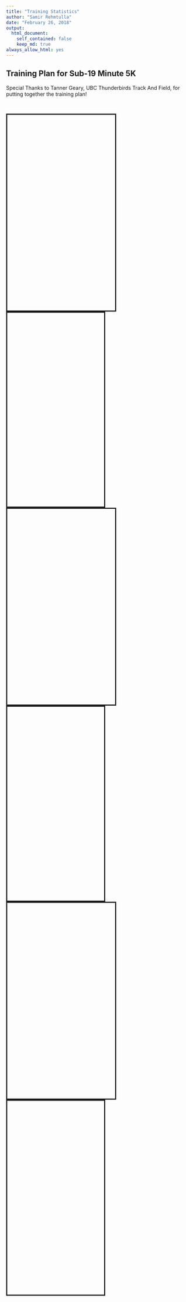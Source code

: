 ```yaml
---
title: "Training Statistics"
author: "Samir Rehmtulla"
date: "February 26, 2018"
output: 
  html_document:
    self_contained: false
    keep_md: true
always_allow_html: yes
---
```




<style type="text/css">
.main-container {
  max-width: 1800px;
  margin-left: auto;
  margin-right: auto;
}
</style>

## Training Plan for Sub-19 Minute 5K

Special Thanks to Tanner Geary, UBC Thunderbirds Track And Field, for putting together the training plan!  

&nbsp;


<!--html_preserve--><div style="display: flex; flex-wrap: wrap">
<div style="width: 53%; padding: 1em; border: solid;">
<div id="336c4ad6ec7" style="width:615px;height:505px;" class="plotly html-widget"></div>
<script type="application/json" data-for="336c4ad6ec7">{"x":{"visdat":{"336c4df476aa":["function () ","plotlyVisDat"]},"cur_data":"336c4df476aa","attrs":{"336c4df476aa":{"hoverinfo":"all","alpha":1,"sizes":[10,100],"type":"bar"},"336c4df476aa.1":{"hoverinfo":"all","alpha":1,"sizes":[10,100],"type":"bar","x":["2018-02-26","2018-02-27","2018-02-28","2018-03-01","2018-03-02","2018-03-03","2018-03-04"],"y":[0,0,0,0,0,0,0],"showlegend":false},"336c4df476aa.2":{"hoverinfo":"all","alpha":1,"sizes":[10,100],"type":"bar","x":["2018-02-27","2018-02-28","2018-03-01"],"y":[2.0827,2.0039,2],"text":["<b>3:59/km<\/b>","<b>4:07/km<\/b>","<b>5:00/km<\/b>"],"textposition":"auto","marker":{"line":{"color":"rgb(8,48,107)","width":2},"color":"rgba(160,70, 255,0.6)"},"name":"Run to or from work"},"336c4df476aa.3":{"hoverinfo":"all","alpha":1,"sizes":[10,100],"type":"bar","x":["2018-02-28","2018-03-03"],"y":[1.0358,1.5346],"text":["<b>5:04/km<\/b>","<b>5:09/km<\/b>"],"textposition":"auto","marker":{"color":"rgba(100,255,100,0.6)","line":{"color":"rgb(8,48,107)","width":2}},"name":"Warm-up Run"},"336c4df476aa.4":{"hoverinfo":"all","alpha":1,"sizes":[10,100],"type":"bar","x":["2018-02-26","2018-02-27","2018-03-01"],"y":[4.94,5.7375,5.4947],"text":["<b>4:31/km<\/b>","<b>3:57/km<\/b>","<b>4:16/km<\/b>"],"textposition":"auto","marker":{"color":"rgba(255, 100, 100, 0.6)","line":{"color":"rgb(8,48,107)","width":2}},"name":"Steady-State Run"},"336c4df476aa.5":{"hoverinfo":"all","alpha":1,"sizes":[10,100],"type":"bar","x":"2018-02-28","y":4.9925,"text":"<b>4:57/km<\/b>","textposition":"auto","marker":{"color":"rgba(255, 255, 100, 0.6)","line":{"color":"rgb(8,48,107)","width":2}},"name":"Recovery Run"},"336c4df476aa.6":{"hoverinfo":"all","alpha":1,"sizes":[10,100],"type":"bar","x":["2018-03-03","2018-03-03"],"y":[1.4,1.4],"text":["<b>3:37/km<\/b>","<b>3:42/km<\/b>"],"textposition":"auto","marker":{"color":"rgba(255, 100, 255, 0.6)","line":{"color":"rgb(8,48,107)","width":2}},"name":"Track Intervals"},"336c4df476aa.7":{"hoverinfo":"all","alpha":1,"sizes":[10,100],"type":"bar","x":["2018-03-04","2018-03-04"],"y":[2.0725,6.128],"text":["<b>5:24/km<\/b>","<b>4:18/km<\/b>"],"textposition":"auto","marker":{"color":"rgba(50, 150, 255, 0.6)","line":{"color":"rgb(8,48,107)","width":2}},"name":"Long Run"},"336c4df476aa.8":{"hoverinfo":"all","alpha":1,"sizes":[10,100],"type":"bar","x":"2018-03-03","y":1.2925,"text":"<b>6:26/km<\/b>","textposition":"auto","marker":{"color":"rgba(100, 255, 255, 0.6)","line":{"color":"rgb(8,48,107)","width":2}},"name":"Cool-down"}},"layout":{"width":615,"height":505,"margin":{"b":0,"l":30,"t":30,"r":0},"barmode":"stack","title":"<b>Training Plan Week 1 - 42.11 km <\/b>","xaxis":{"domain":[0,1],"title":"Date"},"yaxis":{"domain":[0,1],"title":"Distance (km)"},"legend":{"x":0,"y":-0.15,"xanchor":"left","yanchor":"top","orientation":"h"},"hovermode":"closest","showlegend":true},"source":"A","config":{"modeBarButtonsToAdd":[{"name":"Collaborate","icon":{"width":1000,"ascent":500,"descent":-50,"path":"M487 375c7-10 9-23 5-36l-79-259c-3-12-11-23-22-31-11-8-22-12-35-12l-263 0c-15 0-29 5-43 15-13 10-23 23-28 37-5 13-5 25-1 37 0 0 0 3 1 7 1 5 1 8 1 11 0 2 0 4-1 6 0 3-1 5-1 6 1 2 2 4 3 6 1 2 2 4 4 6 2 3 4 5 5 7 5 7 9 16 13 26 4 10 7 19 9 26 0 2 0 5 0 9-1 4-1 6 0 8 0 2 2 5 4 8 3 3 5 5 5 7 4 6 8 15 12 26 4 11 7 19 7 26 1 1 0 4 0 9-1 4-1 7 0 8 1 2 3 5 6 8 4 4 6 6 6 7 4 5 8 13 13 24 4 11 7 20 7 28 1 1 0 4 0 7-1 3-1 6-1 7 0 2 1 4 3 6 1 1 3 4 5 6 2 3 3 5 5 6 1 2 3 5 4 9 2 3 3 7 5 10 1 3 2 6 4 10 2 4 4 7 6 9 2 3 4 5 7 7 3 2 7 3 11 3 3 0 8 0 13-1l0-1c7 2 12 2 14 2l218 0c14 0 25-5 32-16 8-10 10-23 6-37l-79-259c-7-22-13-37-20-43-7-7-19-10-37-10l-248 0c-5 0-9-2-11-5-2-3-2-7 0-12 4-13 18-20 41-20l264 0c5 0 10 2 16 5 5 3 8 6 10 11l85 282c2 5 2 10 2 17 7-3 13-7 17-13z m-304 0c-1-3-1-5 0-7 1-1 3-2 6-2l174 0c2 0 4 1 7 2 2 2 4 4 5 7l6 18c0 3 0 5-1 7-1 1-3 2-6 2l-173 0c-3 0-5-1-8-2-2-2-4-4-4-7z m-24-73c-1-3-1-5 0-7 2-2 3-2 6-2l174 0c2 0 5 0 7 2 3 2 4 4 5 7l6 18c1 2 0 5-1 6-1 2-3 3-5 3l-174 0c-3 0-5-1-7-3-3-1-4-4-5-6z"},"click":"function(gd) { \n        // is this being viewed in RStudio?\n        if (location.search == '?viewer_pane=1') {\n          alert('To learn about plotly for collaboration, visit:\\n https://cpsievert.github.io/plotly_book/plot-ly-for-collaboration.html');\n        } else {\n          window.open('https://cpsievert.github.io/plotly_book/plot-ly-for-collaboration.html', '_blank');\n        }\n      }"}],"cloud":false},"data":[{"hoverinfo":"all","type":"bar","marker":{"fillcolor":"rgba(31,119,180,1)","color":"rgba(31,119,180,1)","line":{"color":"transparent"}},"xaxis":"x","yaxis":"y","frame":null},{"hoverinfo":["all","all","all","all","all","all","all"],"type":"bar","x":["2018-02-26","2018-02-27","2018-02-28","2018-03-01","2018-03-02","2018-03-03","2018-03-04"],"y":[0,0,0,0,0,0,0],"showlegend":false,"marker":{"fillcolor":"rgba(255,127,14,1)","color":"rgba(255,127,14,1)","line":{"color":"transparent"}},"xaxis":"x","yaxis":"y","frame":null},{"hoverinfo":["all","all","all"],"type":"bar","x":["2018-02-27","2018-02-28","2018-03-01"],"y":[2.0827,2.0039,2],"text":["<b>3:59/km<\/b>","<b>4:07/km<\/b>","<b>5:00/km<\/b>"],"textposition":["auto","auto","auto"],"marker":{"fillcolor":"rgba(44,160,44,1)","color":"rgba(160,70, 255,0.6)","line":{"color":"rgb(8,48,107)","width":2}},"name":"Run to or from work","xaxis":"x","yaxis":"y","frame":null},{"hoverinfo":["all","all"],"type":"bar","x":["2018-02-28","2018-03-03"],"y":[1.0358,1.5346],"text":["<b>5:04/km<\/b>","<b>5:09/km<\/b>"],"textposition":["auto","auto"],"marker":{"fillcolor":"rgba(214,39,40,1)","color":"rgba(100,255,100,0.6)","line":{"color":"rgb(8,48,107)","width":2}},"name":"Warm-up Run","xaxis":"x","yaxis":"y","frame":null},{"hoverinfo":["all","all","all"],"type":"bar","x":["2018-02-26","2018-02-27","2018-03-01"],"y":[4.94,5.7375,5.4947],"text":["<b>4:31/km<\/b>","<b>3:57/km<\/b>","<b>4:16/km<\/b>"],"textposition":["auto","auto","auto"],"marker":{"fillcolor":"rgba(148,103,189,1)","color":"rgba(255, 100, 100, 0.6)","line":{"color":"rgb(8,48,107)","width":2}},"name":"Steady-State Run","xaxis":"x","yaxis":"y","frame":null},{"hoverinfo":"all","type":"bar","x":["2018-02-28"],"y":[4.9925],"text":"<b>4:57/km<\/b>","textposition":"auto","marker":{"fillcolor":"rgba(140,86,75,1)","color":"rgba(255, 255, 100, 0.6)","line":{"color":"rgb(8,48,107)","width":2}},"name":"Recovery Run","xaxis":"x","yaxis":"y","frame":null},{"hoverinfo":["all","all"],"type":"bar","x":["2018-03-03","2018-03-03"],"y":[1.4,1.4],"text":["<b>3:37/km<\/b>","<b>3:42/km<\/b>"],"textposition":["auto","auto"],"marker":{"fillcolor":"rgba(227,119,194,1)","color":"rgba(255, 100, 255, 0.6)","line":{"color":"rgb(8,48,107)","width":2}},"name":"Track Intervals","xaxis":"x","yaxis":"y","frame":null},{"hoverinfo":["all","all"],"type":"bar","x":["2018-03-04","2018-03-04"],"y":[2.0725,6.128],"text":["<b>5:24/km<\/b>","<b>4:18/km<\/b>"],"textposition":["auto","auto"],"marker":{"fillcolor":"rgba(127,127,127,1)","color":"rgba(50, 150, 255, 0.6)","line":{"color":"rgb(8,48,107)","width":2}},"name":"Long Run","xaxis":"x","yaxis":"y","frame":null},{"hoverinfo":"all","type":"bar","x":["2018-03-03"],"y":[1.2925],"text":"<b>6:26/km<\/b>","textposition":"auto","marker":{"fillcolor":"rgba(188,189,34,1)","color":"rgba(100, 255, 255, 0.6)","line":{"color":"rgb(8,48,107)","width":2}},"name":"Cool-down","xaxis":"x","yaxis":"y","frame":null}],"highlight":{"on":"plotly_click","persistent":false,"dynamic":false,"selectize":false,"opacityDim":0.2,"selected":{"opacity":1}},"base_url":"https://plot.ly"},"evals":["config.modeBarButtonsToAdd.0.click"],"jsHooks":{"render":[{"code":"function(el, x) { var ctConfig = crosstalk.var('plotlyCrosstalkOpts').set({\"on\":\"plotly_click\",\"persistent\":false,\"dynamic\":false,\"selectize\":false,\"opacityDim\":0.2,\"selected\":{\"opacity\":1}}); }","data":null}]}}</script>
</div>
<div style="width: 47%; padding: 1em; border: solid;">
<div id="htmlwidget-1429af4c800ce46f9d55" style="width:550px;height:500px;" class="google_map html-widget"></div>
<script type="application/json" data-for="htmlwidget-1429af4c800ce46f9d55">{"x":{"lat":-37.9,"lng":144.5,"zoom":3,"styles":null,"search_box":false,"zoomControl":true,"mapTypeControl":true,"scaleControl":false,"streetViewControl":true,"rotateControl":true,"fullscreenControl":true,"event_return_type":"list","calls":[{"functions":"add_polylines","args":[[{"stroke_colour":"#FF0000","id":1,"stroke_opacity":0.8,"stroke_weight":4,"geodesic":true,"z_index":3,"polyline":["_xliG`vpcNE@a@QG?KDg@Dq@XCCG@MHY`@OFYFSTEASPQDGFQ@KAMJWBk@P[TM?If@YXAPBZd@hAGRC@FTPNNj@vAtHHDFRBJCLMPM^Fj@cB\\MGIKG@MN]L{@j@SFUNCQIEG?c@VYTODo@^OBMHMDEAa@L}@PMLa@Py@JYHs@`@UD]?YB_Ab@]RODEDCHE\\?PLrALr@EFCHDr@CLT|@D\\N^@XJb@IPA\\LnABFV^DZ@RHRAf@jAfG?F_@ZFDEJHHFR?h@XxAThCBh@Mp@@^DLFx@?f@Ll@Hn@JDJ^Db@DDBJARMZLb@Dp@RvADpALp@Lb@Hl@B`@Rn@BPG\\SFEASNODKHs@Tu@`@}@Tg@FYHe@JKH_@LQHGAq@Pi@FOLMBa@P_ATaDtBEEg@BEACEc@Eq@LQFUTi@NQHQLKBy@Te@HYIg@XiAd@WHEAWJOE]XOB]RO?]PQDm@?QHC\\GFWJG?QLI?m@OCBKa@@KDKDUYaBY_@@IIe@?OKe@BWGQMs@EQGw@Kk@Cc@Qs@Ee@D]K]Em@GO@WBU?SGm@ES?KCIKMMi@Oy@?g@EOAIGKAQIW{@_HH@BIAIMUKw@Mk@GoAEOKOAGEGDE@SMk@Ca@@MOuAMg@?QKe@M_@A_@Ic@O]@MCIGGCGc@SAEf@SB@BGMs@D?FGDK?MYwA_@eAKi@McA?UD?BKSw@_@sBGIAKC]Me@Cu@FLIY?QEOYmCMs@@USi@?KIMCI?aAB]OiBBe@Qg@AQMO[i@Go@"]},{"stroke_colour":"#FF7F00","id":2,"stroke_opacity":0.8,"stroke_weight":4,"geodesic":true,"z_index":3,"polyline":["gnoiGntrcNECCMHG?OL@NAHQRCZUb@ADC`@EFCH@RHHIJAJKr@GvFyDBNCPBFF@PCHGXCtAWRIHKDCNSNKVE\\O^C^OZCCIHO`@Kv@I\\KR?LI@GISXGD@d@InA]F@DCAGDEx@Yr@MPSH@FGD?HEHc@\\c@DBXAf@UXCl@MVSP?\\GNGTOP?DA?OJGNENKF?ZML?LENCCGLKNAh@Ox@MROBKb@CCCBKFGnFoAP?`@Wh@EJIh@QDG@IGQIe@@]CSC{@BM?OIOGAAGG]?]EGAQBGMq@Ck@IQAi@IQKk@GM?YOy@J?JILGLMBSn@W\\An@MJIFQRG@IDAPHPAVMBGx@k@N?HCDEAKVE@I"]},{"stroke_colour":"#FF7F00","id":3,"stroke_opacity":0.8,"stroke_weight":4,"geodesic":true,"z_index":3,"polyline":["o|liGvwpcNGFe@FEDCTWRsALBGKFYVc@AAFG@ILa@PAVEH@d@BHAJ@V]\\@LFD?ZBFD@EGAp@DV@b@Fp@CRYPFBNXNALJDVFFHVDV]dAL?NJb@@FFGRLD?JGl@?ZG@MRa@Po@JQDM@@HDBAHEAYNSFKAiANUJQBOJ?DKJSBKHGAiAPSNGNSBEFOCQDaABIHO@WT?LSJkAPYVDCINK?{DbDW^T~@Jz@DH@TDLNz@Dj@?FG@BB@F?ZHt@ZlAD\\L`@@XCFB`@Er@Df@AJBb@HXD@JTDb@Dl@Hf@Fv@Rv@FMDl@Hj@@jAH\\@r@Dr@PbABd@Hd@?V\\dELz@Jh@JbAPr@?LCFRxAFbALf@BTD@@LC\\STOf@WNOBGJCRyGPAL?TQDMHEFGTOBo@XIASJQNI?QPIDM@m@Lu@Fy@ROPG?SFQ?KF_@HEDK@a@NQLuAZQJg@JQJ_@BUJQ?a@PE@IAg@JOLGAk@XM@WR[JI?_APMFI@MFc@LUNOEC?YF]T_ANIIIQ@ICOOUAg@Ge@MUMMAGL]IQKKCUO_@BiAGWGO@KCG?}@Aa@GYI[sBmFf@m@Ce@@IKIAG@SEYBUIcB@OECCICHG@EEEMU}BEQEG?]EMGCG_@I}@D]EWJm@K}@Q?AECQSs@CUGWI_ABSCi@CDC@EIJ_@AKQ}@Ai@Mq@EECQEI?UG]AESQI]AKF]EoAGs@CIQCMcBFaAKOESDOIJMIAGKQ@OI_@FcBO]MM@KMe@KGOa@U}KUGCGK?@IC]BYCQIBKq@EIAGQy@[]EOWCOECOGGJXHHNXPDBFAZDGOTFPFBNONA`@HBLNhAAv@?RF`@DDLGGj@?b@FL?HV|BLd@B@BGDFBj@@r@VdAJdAPz@Bb@P`AFbAJz@DPBj@GBHJJ|@FHANVbB@XBPFAF@DH?\\BN?VGVPnAFHAJDHJH"]},{"stroke_colour":"#FFFF00","id":4,"stroke_opacity":0.8,"stroke_weight":4,"geodesic":true,"z_index":3,"polyline":["gloiGtrrcNFULGV?DCASPQRMN?NEn@ZJIX@NECG@GDCLFXILKf@ARKXCCEJI`@GZOt@IPKFBPODIAGDKJENATKr@I@IHORGFCL?b@O\\Cf@QFOTQF?n@[t@QNABIL?BEPCT?^GBCRANIn@ODGPGHIJEH?FGXGFGVCJ@TOT_@?UCG@GvD_AX[HCDFLGRQFKTCr@?Xa@^KJ@DE@IAGKMH?LEHAJBX@FC^?NEF@FCd@IDIl@OCSBKBCRCIB`Cm@JDL?VK?GBEdA]p@AF?NID?Aa@EHGEOm@IwABq@W_BE?AKM_@@o@AGDGRM@IGU?UOw@?]M]@KE_@@SDCJW@MJMJE^APIL@d@a@LWD@TCBET?RKXA@MPCHI^C@G"]},{"stroke_colour":"#FFFF00","id":5,"stroke_opacity":0.8,"stroke_weight":4,"geodesic":true,"z_index":3,"polyline":["wvliGvtpcNF@LAJMRI\\EXOd@MJ@PEJIJEDCFBN@LGXEBCHMASQw@IWMII[QSEe@Dg@?WEMDSEC?IDQXKFBD?b@M`A}CFYGAPIRCLIHMXEVIZ?PC\\KFECCPMb@Cv@WRKNGBGJATSTKNALMLJD?RMDGA]Os@DUSq@GGLGAKe@cC?KBW?HGDBGECAYKMIUQS[QDcACaA"]},{"stroke_colour":"#FFFF00","id":6,"stroke_opacity":0.8,"stroke_weight":4,"geodesic":true,"z_index":3,"polyline":["ucliG~bocNC_@ALIYCs@hAeAIu@BKQq@KMI[DE?IOs@Y]CUIYA_@DW]BB[EUE@AJA]CAAOIt@DeANm@ASSe@K_@E_@Ue@Kc@@KEs@@[iAcHECIc@B[IM?E@a@A]CE@WAIBGCS?IEAISMeAEKGU?OMg@HKAO@WMi@@IEEE@QWDCOqA?k@Kk@ECCBQKCIK{@DKBm@Em@GCEDQa@QkA?aBKa@G_AI[IMQq@EWAQBOIYWcFDDCBIA?IGKA]CDIKS_AJIQ_@?GKE?GKMAG?OYcABw@Nk@EUg@I@YCGQCVCBE@WEa@k@{Au@iAYu@SUOYKKOYGSAHKg@Wo@Qk@QSsAyCQg@}@gBaCiEFBSUAGBKIMA[a@q@IAOFG?EGE?EKEEaARg@Rc@Fu@N[LGDEJVr@Jd@@l@Jr@EBC?NpAZjADh@R|@RtARdAPbBRrALfBz@nEW?FAIDU?JRDCDBFZThBNjBd@tDHdAH\\Bf@@JD@Bd@FTDn@XtBCIAHJl@B`@RfANf@@TF\\Fd@LJBn@Jx@H|@Hd@DZ?NZ|BFf@HZ@TFBJfAp@nBBl@DFLABF@d@Fb@Bt@Ln@HJONPLNT?LH\\ENBZEBF@D|@Np@AJB`@Jd@?TBHFDH?FNDd@@r@BHq@~@DRDd@J^FBF?FFN\\PlAF|@CHLL@NDB@IBNFPJDR|@@ZOfACz@@TH\\CTFNPVA\\TXFRPPJ@HGL@CKJCTET?LIRKPCRM`@AxGgDZJ\\GVQAWHIPOFARLr@FPJFRHlA"]},{"stroke_colour":"#00FF00","id":7,"stroke_opacity":0.8,"stroke_weight":4,"geodesic":true,"z_index":3,"polyline":[""]},{"stroke_colour":"#00FF00","id":8,"stroke_opacity":0.8,"stroke_weight":4,"geodesic":true,"z_index":3,"polyline":["c`miGvxpcNEFBLCFBFDAE?QFEFGCOB_@Pw@h@GEOHF@GACLG@MXAJE@CX@JOXENFPAN@FDCFBDFBPBlACf@Dr@CDFD?PFBBNJDPT^tBHT@LEN?N@HL@CF[X]LKJGA[JOHANEHm@Ju@Fw@^UFM@e@R]@EBOBUJDXGJOFYFGAa@JULi@?ONa@IGDqFxB]@EFDBARGCWFIAKDCJULDnBCNJh@FAFb@Z|EH\\DHBGBHJ~@VvAJf@D\\@JECEFAt@Bd@CPB^Fb@Rx@?JDBBNED@PHh@DNHHXdBBd@DRCCEL?PPvATdADl@L^EN?LPpA?TLn@DF?VJpA~@xFPJEFGX`@dEBRARIJo@ZMRWNS?EHe@Bi@NO@EBa@HQJM@@FQLM?q@P]COBED]NEPm@NOHi@?UNG?@LCNUKG@[Lq@BIDOAONINe@JIDGAOFc@Dk@JBHAJe@VS?UFk@A]FEFWHKJOHWDMFWF[DWJEASJG??GEDQD_@oAMQCWFODC@d@TZFCZLf@EPPPCHMDADEPCPO`@KV[?GFYAUBYIODABDIBGGQCY@g@WEBG?EDE?WHGF@FI?MFGFSFEFe@NE^?PVb@XJX@JBDCPDFAJDP@HA\\OTGPSLINYDOGSCWK[UWGCE@AHOFc@Hk@@]GKBGAMJG?GDYb@CR?ZVfADFRN`@INMPIbAMLMTELIHWDIDu@CGASISIE?GqFrBDBGR@PFHDAV^TLJ@FEVJNEFD\\MNK^GJEBGFAZWR}@W}@QIKAMGI?YDO?WF_@IOH?HOBGF?RILQDM\\APBTAVN^HLD@p@UTEf@@`@GLMf@OJOFW@c@I[Ea@IKQGYCo@\\i@FICE@W@i@NEFKl@@l@L\\DBRf@NFR?n@W\\Sv@I^SJS?KJUEg@Q_@KMSBUCg@@sChDRP@NDFfAWP?d@Qz@OHKB[Lm@CUBI?KGW@I"]},{"stroke_colour":"#0000FF","id":9,"stroke_opacity":0.8,"stroke_weight":4,"geodesic":true,"z_index":3,"polyline":["yvoiGx`scNFPH?DH?p@PjADdA`@tBBVd@|AArANz@@v@RdCBDNxATx@Fh@Ah@DZNTJd@D^ATJd@ALx@hFGTN\\Hn@DB@NDJB`@BFJn@CH@FA^E?CDDh@Hf@JPLn@DHBJADJl@H?HGf@EXILA`@Kh@YFKT?TKD?@DBGPIJ@\\Cv@YBG@u@IgAGSC[PYTSAGDBIv@@TDVP^LPPHN?RCASh@]\\AFA\\D^O@Im@wCSPAI[NMECFMFY@YL"]},{"stroke_colour":"#0000FF","id":10,"stroke_opacity":0.8,"stroke_weight":4,"geodesic":true,"z_index":3,"polyline":["qxniGvptcNk@VEBEAMPWESLc@LU@[XOH@PRl@Jz@Aj@CJMLcBn@ASQLGJ[Ni@LYB_@ZO@]Hi@TECOw@Cc@Qo@KqAQw@Gg@?k@OmAIa@Mc@Cu@M_@a@mCEc@GSKk@YyEOw@Iq@GSIy@YgFOAEE?]Ka@?KIk@]{Bw@oG"]},{"stroke_colour":"#0000FF","id":11,"stroke_opacity":0.8,"stroke_weight":4,"geodesic":true,"z_index":3,"polyline":[""]},{"stroke_colour":"#0000FF","id":12,"stroke_opacity":0.8,"stroke_weight":4,"geodesic":true,"z_index":3,"polyline":[""]},{"stroke_colour":"#9400D3","id":13,"stroke_opacity":0.8,"stroke_weight":4,"geodesic":true,"z_index":3,"polyline":["sroiG|yscNFDHPRvAFbADB?HHb@?X\\hBDl@Fj@ZdADFNtA?v@BFATNt@?JBDAL@FDDFr@FZBF@`@L~@BD?HLb@@TPz@@\\BHRC@DVxCHfB\\~@Lx@@FF@@DD^HtAN~@CFBHB`@HPDb@HVBVLn@B`@d@pC@l@Jb@@f@Hh@?LDNNb@A^FXG@CJD`@RjATb@D\\Rz@DRCPFn@Jl@JRBb@FV@b@\\rBB`@DDHZ?PBHCNFf@Jd@L\\?\\JVDZBf@X`BDp@NZDBBH?t@L|@AJTjBHbA?RTj@FHA\\LNDT?j@F^ATRbAGF?FFHHfAN^Dh@DNB`@FTATHT@XZz@BTJ`@CJBVAb@CDBD@FB`AFGE@"]},{"stroke_colour":"#9400D3","id":14,"stroke_opacity":0.8,"stroke_weight":4,"geodesic":true,"z_index":3,"polyline":["kqniG|lxcN@KEa@[cBGUSe@ASGe@K]OWEQE_@?q@Im@Q[Ee@Ew@FSCWIg@EOKGAGUyBAk@I[ImAK[Ko@CW?YKi@Ak@EIEMUqAK]DSHAZMAIHOZGDEb@QNCFEf@Bl@OLG@Sz@K\\IZ@n@OAY\\QX@^Ef@BPGPKNGCC@MNIXEX@NCRKPEj@I`@K^?LIPSJAFEXEl@UFBRMTEAD@EH?LE`@InA_@HMNDPAz@Ft@CL@ZIRQ^e@FEBI`@a@BEXK@GDELDBDBE?E\\Gr@U\\ED@TEECDILGT@v@Sh@CLELKNE^S~@WJ?\\I\\OLCLK^Kd@Uf@EXIP?GMNKj@SH@dAMN?NG?GLGb@G\\Or@IPBBELKD?DE@SKoAM_@Cq@GU@IHKAGPKVUvAi@F?`@XDHFBr@Df@KNq@D]X[FAj@_@j@KAKRUjASJ?TIn@I`@KTIHARIf@INAXI|@k@T]Jm@CcABSKWQSw@W]BMFWHq@Dc@VOBYLI?SJKAYBCJIF@HJNTRJNV|@H`@Lb@J@HHF?HGLCLDVEz@]H?^Mj@e@PSH[?o@GU?c@M_@KKGOi@QQAEB]XY\\?HIPBDGP?XHl@PXBRFFDJ?FOb@{@PMJc@LMFe@N_@N]Bq@ZYPE?[J@HCJWp@ERCD_@P_@v@UnAM^MFEAQLUBMDw@j@_@FEAGe@Oq@Iy@KSM@EF@VDP?VPdACHQNEFKFK?Y\\E@IFgAX]PIAs@Pg@XE@ECg@Ta@?QDUBOHa@LMJI?INe@JIFGA}@TMJG@c@P_@Hc@Ds@ZM?QLQDM@GAI@o@TGAGB_@BCD]@MCWTYLAFQPU^k@d@{@\\k@Hg@?MCU@_@Ae@DIDBHIBOBo@@OJYD]H?HAFEDSHs@Po@T}@BYHYLG?AG[V_@N]Ha@Ty@TO?YD_@LUBMHg@POPSFYDIACDQDe@?OBi@VKL_@NK@IAQHSBUJMBEDKEAMQSI]CaAIU@QCi@U_AC_@GU@WCMGo@Ma@Im@Qo@Gc@Q_@O}AESAYQiA@Kg@cEGUBWAQ"]}],true,"defaultLayerId",true,[{"colourType":"stroke_colour","type":"category","title":"Day","legend":{"variable":["Monday","Tuesday","Wednesday","Thursday","Saturday","Sunday"],"colour":["#FF0000","#FF7F00","#FFFF00","#00FF00","#0000FF","#9400D3"]},"css":null,"position":null}],0]}]},"evals":[],"jsHooks":[]}</script>
</div>
</div>
<div style="display: flex; flex-wrap: wrap">
<div style="width: 53%; padding: 1em; border: solid;">
<div id="336c5c5a7bed" style="width:615px;height:505px;" class="plotly html-widget"></div>
<script type="application/json" data-for="336c5c5a7bed">{"x":{"visdat":{"336c24548d":["function () ","plotlyVisDat"]},"cur_data":"336c24548d","attrs":{"336c24548d":{"hoverinfo":"all","alpha":1,"sizes":[10,100],"type":"bar"},"336c24548d.1":{"hoverinfo":"all","alpha":1,"sizes":[10,100],"type":"bar","x":["2018-03-05","2018-03-06","2018-03-07","2018-03-08","2018-03-09","2018-03-10","2018-03-11"],"y":[0,0,0,0,0,0,0],"showlegend":false},"336c24548d.2":{"hoverinfo":"all","alpha":1,"sizes":[10,100],"type":"bar","x":"2018-03-10","y":2.5671,"text":"<b>5:02/km<\/b>","textposition":"auto","marker":{"color":"rgba(100,255,100,0.6)","line":{"color":"rgb(8,48,107)","width":2}},"name":"Warm-up Run"},"336c24548d.3":{"hoverinfo":"all","alpha":1,"sizes":[10,100],"type":"bar","x":"2018-03-05","y":5.5592,"text":"<b>4:12/km<\/b>","textposition":"auto","marker":{"color":"rgba(255, 100, 100, 0.6)","line":{"color":"rgb(8,48,107)","width":2}},"name":"Steady-State Run"},"336c24548d.4":{"hoverinfo":"all","alpha":1,"sizes":[10,100],"type":"bar","x":"2018-03-08","y":3.5677,"text":"<b>4:45/km<\/b>","textposition":"auto","marker":{"color":"rgba(255, 255, 100, 0.6)","line":{"color":"rgb(8,48,107)","width":2}},"name":"Recovery Run"},"336c24548d.5":{"hoverinfo":"all","alpha":1,"sizes":[10,100],"type":"bar","x":["2018-03-10","2018-03-10","2018-03-10"],"y":[1,1,1],"text":["<b>3:38/km<\/b>","<b>3:35/km<\/b>","<b>3:31/km<\/b>"],"textposition":"auto","marker":{"color":"rgba(255, 100, 255, 0.6)","line":{"color":"rgb(8,48,107)","width":2}},"name":"Track Intervals"},"336c24548d.6":{"hoverinfo":"all","alpha":1,"sizes":[10,100],"type":"bar","x":"2018-03-11","y":10.0084,"text":"<b>4:06/km<\/b>","textposition":"auto","marker":{"color":"rgba(50, 150, 255, 0.6)","line":{"color":"rgb(8,48,107)","width":2}},"name":"Long Run"},"336c24548d.7":{"hoverinfo":"all","alpha":1,"sizes":[10,100],"type":"bar","x":["2018-03-07","2018-03-10","2018-03-11"],"y":[2.5303,1.0814,0.7755],"text":["<b>5:43/km<\/b>","<b>6:11/km<\/b>","<b>5:17/km<\/b>"],"textposition":"auto","marker":{"color":"rgba(100, 255, 255, 0.6)","line":{"color":"rgb(8,48,107)","width":2}},"name":"Cool-down"},"336c24548d.8":{"hoverinfo":"all","alpha":1,"sizes":[10,100],"type":"bar","x":"2018-03-07","y":5.584,"text":"<b>4:28/km<\/b>","textposition":"auto","marker":{"color":"rgba(50, 100, 150, 0.6)","line":{"color":"rgb(8,48,107)","width":2}},"name":"Tempo Surges"}},"layout":{"width":615,"height":505,"margin":{"b":0,"l":30,"t":30,"r":0},"barmode":"stack","title":"<b>Training Plan Week 2 - 34.67 km <\/b>","xaxis":{"domain":[0,1],"title":"Date"},"yaxis":{"domain":[0,1],"title":"Distance (km)"},"legend":{"x":0,"y":-0.15,"xanchor":"left","yanchor":"top","orientation":"h"},"hovermode":"closest","showlegend":true},"source":"A","config":{"modeBarButtonsToAdd":[{"name":"Collaborate","icon":{"width":1000,"ascent":500,"descent":-50,"path":"M487 375c7-10 9-23 5-36l-79-259c-3-12-11-23-22-31-11-8-22-12-35-12l-263 0c-15 0-29 5-43 15-13 10-23 23-28 37-5 13-5 25-1 37 0 0 0 3 1 7 1 5 1 8 1 11 0 2 0 4-1 6 0 3-1 5-1 6 1 2 2 4 3 6 1 2 2 4 4 6 2 3 4 5 5 7 5 7 9 16 13 26 4 10 7 19 9 26 0 2 0 5 0 9-1 4-1 6 0 8 0 2 2 5 4 8 3 3 5 5 5 7 4 6 8 15 12 26 4 11 7 19 7 26 1 1 0 4 0 9-1 4-1 7 0 8 1 2 3 5 6 8 4 4 6 6 6 7 4 5 8 13 13 24 4 11 7 20 7 28 1 1 0 4 0 7-1 3-1 6-1 7 0 2 1 4 3 6 1 1 3 4 5 6 2 3 3 5 5 6 1 2 3 5 4 9 2 3 3 7 5 10 1 3 2 6 4 10 2 4 4 7 6 9 2 3 4 5 7 7 3 2 7 3 11 3 3 0 8 0 13-1l0-1c7 2 12 2 14 2l218 0c14 0 25-5 32-16 8-10 10-23 6-37l-79-259c-7-22-13-37-20-43-7-7-19-10-37-10l-248 0c-5 0-9-2-11-5-2-3-2-7 0-12 4-13 18-20 41-20l264 0c5 0 10 2 16 5 5 3 8 6 10 11l85 282c2 5 2 10 2 17 7-3 13-7 17-13z m-304 0c-1-3-1-5 0-7 1-1 3-2 6-2l174 0c2 0 4 1 7 2 2 2 4 4 5 7l6 18c0 3 0 5-1 7-1 1-3 2-6 2l-173 0c-3 0-5-1-8-2-2-2-4-4-4-7z m-24-73c-1-3-1-5 0-7 2-2 3-2 6-2l174 0c2 0 5 0 7 2 3 2 4 4 5 7l6 18c1 2 0 5-1 6-1 2-3 3-5 3l-174 0c-3 0-5-1-7-3-3-1-4-4-5-6z"},"click":"function(gd) { \n        // is this being viewed in RStudio?\n        if (location.search == '?viewer_pane=1') {\n          alert('To learn about plotly for collaboration, visit:\\n https://cpsievert.github.io/plotly_book/plot-ly-for-collaboration.html');\n        } else {\n          window.open('https://cpsievert.github.io/plotly_book/plot-ly-for-collaboration.html', '_blank');\n        }\n      }"}],"cloud":false},"data":[{"hoverinfo":"all","type":"bar","marker":{"fillcolor":"rgba(31,119,180,1)","color":"rgba(31,119,180,1)","line":{"color":"transparent"}},"xaxis":"x","yaxis":"y","frame":null},{"hoverinfo":["all","all","all","all","all","all","all"],"type":"bar","x":["2018-03-05","2018-03-06","2018-03-07","2018-03-08","2018-03-09","2018-03-10","2018-03-11"],"y":[0,0,0,0,0,0,0],"showlegend":false,"marker":{"fillcolor":"rgba(255,127,14,1)","color":"rgba(255,127,14,1)","line":{"color":"transparent"}},"xaxis":"x","yaxis":"y","frame":null},{"hoverinfo":"all","type":"bar","x":["2018-03-10"],"y":[2.5671],"text":"<b>5:02/km<\/b>","textposition":"auto","marker":{"fillcolor":"rgba(44,160,44,1)","color":"rgba(100,255,100,0.6)","line":{"color":"rgb(8,48,107)","width":2}},"name":"Warm-up Run","xaxis":"x","yaxis":"y","frame":null},{"hoverinfo":"all","type":"bar","x":["2018-03-05"],"y":[5.5592],"text":"<b>4:12/km<\/b>","textposition":"auto","marker":{"fillcolor":"rgba(214,39,40,1)","color":"rgba(255, 100, 100, 0.6)","line":{"color":"rgb(8,48,107)","width":2}},"name":"Steady-State Run","xaxis":"x","yaxis":"y","frame":null},{"hoverinfo":"all","type":"bar","x":["2018-03-08"],"y":[3.5677],"text":"<b>4:45/km<\/b>","textposition":"auto","marker":{"fillcolor":"rgba(148,103,189,1)","color":"rgba(255, 255, 100, 0.6)","line":{"color":"rgb(8,48,107)","width":2}},"name":"Recovery Run","xaxis":"x","yaxis":"y","frame":null},{"hoverinfo":["all","all","all"],"type":"bar","x":["2018-03-10","2018-03-10","2018-03-10"],"y":[1,1,1],"text":["<b>3:38/km<\/b>","<b>3:35/km<\/b>","<b>3:31/km<\/b>"],"textposition":["auto","auto","auto"],"marker":{"fillcolor":"rgba(140,86,75,1)","color":"rgba(255, 100, 255, 0.6)","line":{"color":"rgb(8,48,107)","width":2}},"name":"Track Intervals","xaxis":"x","yaxis":"y","frame":null},{"hoverinfo":"all","type":"bar","x":["2018-03-11"],"y":[10.0084],"text":"<b>4:06/km<\/b>","textposition":"auto","marker":{"fillcolor":"rgba(227,119,194,1)","color":"rgba(50, 150, 255, 0.6)","line":{"color":"rgb(8,48,107)","width":2}},"name":"Long Run","xaxis":"x","yaxis":"y","frame":null},{"hoverinfo":["all","all","all"],"type":"bar","x":["2018-03-07","2018-03-10","2018-03-11"],"y":[2.5303,1.0814,0.7755],"text":["<b>5:43/km<\/b>","<b>6:11/km<\/b>","<b>5:17/km<\/b>"],"textposition":["auto","auto","auto"],"marker":{"fillcolor":"rgba(127,127,127,1)","color":"rgba(100, 255, 255, 0.6)","line":{"color":"rgb(8,48,107)","width":2}},"name":"Cool-down","xaxis":"x","yaxis":"y","frame":null},{"hoverinfo":"all","type":"bar","x":["2018-03-07"],"y":[5.584],"text":"<b>4:28/km<\/b>","textposition":"auto","marker":{"fillcolor":"rgba(188,189,34,1)","color":"rgba(50, 100, 150, 0.6)","line":{"color":"rgb(8,48,107)","width":2}},"name":"Tempo Surges","xaxis":"x","yaxis":"y","frame":null}],"highlight":{"on":"plotly_click","persistent":false,"dynamic":false,"selectize":false,"opacityDim":0.2,"selected":{"opacity":1}},"base_url":"https://plot.ly"},"evals":["config.modeBarButtonsToAdd.0.click"],"jsHooks":{"render":[{"code":"function(el, x) { var ctConfig = crosstalk.var('plotlyCrosstalkOpts').set({\"on\":\"plotly_click\",\"persistent\":false,\"dynamic\":false,\"selectize\":false,\"opacityDim\":0.2,\"selected\":{\"opacity\":1}}); }","data":null}]}}</script>
</div>
<div style="width: 47%; padding: 1em; border: solid;">
<div id="htmlwidget-cb91b7386c87302e3107" style="width:550px;height:500px;" class="google_map html-widget"></div>
<script type="application/json" data-for="htmlwidget-cb91b7386c87302e3107">{"x":{"lat":-37.9,"lng":144.5,"zoom":3,"styles":null,"search_box":false,"zoomControl":true,"mapTypeControl":true,"scaleControl":false,"streetViewControl":true,"rotateControl":true,"fullscreenControl":true,"event_return_type":"list","calls":[{"functions":"add_polylines","args":[[{"stroke_colour":"#FF0000","id":1,"stroke_opacity":0.8,"stroke_weight":4,"geodesic":true,"z_index":3,"polyline":["exliGrupcNADOJG@URIPQ@ORa@DGDQBONWBIBW@CDWNGASTa@FK?y@Fk@LCFW?CFCd@EBQl@A^H`@ALRHDJONBBHl@XfBRvBPdAL^BXJ`@@n@i@X}FrB?HQFGBGEE@y@TU@MF{@TOA?IE?YFKRUJI?MHG?e@Rg@LKXKDm@Lm@EE@g@VMRYLq@LGFAPDr@_@RMN?LXfBJVCDFb@@ELj@D~@Jn@?b@BP@G@Hd@|CATJPF@BH?l@BFCHDDGz@Dd@?JXjBHNDPHdAJ^Db@Bt@Fb@DHDNr@hHI^J`@AJL`AJ@Jh@Fl@AXDXPp@DZAJBj@JHDPAPBN?NHbA@j@DN?HHb@ALFB?HEHB`@AJIPOFIJIb@SHWB_@TI@SHs@Fa@RIH_@BSNMAs@PKHUDSEe@HE?IC[Du@f@q@Tm@LEFGCINODI?YJ[PQFEFSFQDK?SBm@LEAQJI?GAOFEHI@YJOBc@XE?_@NKN@HMJE?GBe@F_@?OFODsHUNpADHARC@GLq@PMFKRIDO@EAe@RGMMs@Yy@@QEQCEIBGCC]BMKu@E_AKe@AiAIo@BGCSMy@?GCIAUK[UEGEDICODi@G}@KSIG@GI]Em@GWGmACQ@_@IKCQ?g@E@EOk@kCBWMo@Cu@BUEKAY@S@GC_@CKGC_@yBuA{JNUS@ECGUICMWAUMc@Cq@HGLAE[@YCW[kCIU@c@O]G[?IMm@?u@E_@S_AO_@E_@GUMw@BWGCAa@MQIs@?[G_@Co@Ka@AQGGE?MCAMCQFUHEDHENA^@HDG?\\FDDRHHVDFDBl@DNAHBTNf@AfABl@Ll@ALBJ@THZ@ZHj@Xj@N~@ARDb@RxA@t@r@nH\\f@FTLTB^CJDN?RBd@Lv@FT?NLZFXC\\Fv@BJFD@H?b@Hh@BFFPB`@"]},{"stroke_colour":"#FF9F00","id":2,"stroke_opacity":0.8,"stroke_weight":4,"geodesic":true,"z_index":3,"polyline":["aliiGdgscNW\\UN_@NQTKVDDDVJV@NFRHn@DFXVfAb@ZPPPf@t@b@fBFl@AXI^BlACfAMdAIJKrAQf@CN@PGR?LELKp@?\\BJCV@FLn@Zn@HJ^Vd@f@RL^TR@LLl@^|B~ED@BXAHBRJ^PZb@xA?JJp@L\\t@dAPxAPbAD`APx@@JFFBJB`@HTALDRBXHPL^?ZJf@DnAB^Jj@@p@HVFfAPnAB`@EJFvAHX@b@Jr@Nh@Hf@JbA?RFdAER?r@Nt@D|@?d@Fv@?VFRC`@DZ?z@F`AD^CPHv@@ZARBj@Jr@FpJD@?RJ^Hp@AnDGn@@t@CF?d@C^CNGdBGZM`CQlBE^IXBLE^Cb@Kv@CFE??RQlAAj@Ov@WjBEp@SZAr@WfBAVGd@?HBBNq@?YNgBFWAm@J]^{CHOFUDo@Hg@B]BKv@kKHm@Bs@J[Bk@DO@mAFoAC}@BK?_@F_@@UCKAcAEKKs@?IDSOwA?]OyABy@CaADSIqA?YEs@E_@Co@@QEQMsA@{@Eu@CCBM?m@EwAIu@EoAWaBIyAM_AI_BM{ACu@QeB]qFC[IS?UG_@GOC[K]EYM_@a@eCSaAA_@GO@GASKWAIMe@Q]GSKm@KUCWa@eBWe@EYGI?q@DQAMB[Gu@QS]WAEmBmAMUm@Uk@[a@]SIOIi@Ka@YKKGm@u@}@Uk@Q[Q{@Eo@CM?KKe@SkKKCMKIY?MFM@OSsBCIMMAIBE@s@OcA"]},{"stroke_colour":"#FF9F00","id":3,"stroke_opacity":0.8,"stroke_weight":4,"geodesic":true,"z_index":3,"polyline":["qfjiGf}rcNm@P[BYNq@JiAZOJUFE?}@b@SBu@CCDGEgA\\Q@MHQ^CGKD]n@CC]HULo@RWPI?ME]@k@Pc@Da@NUBMGIBi@b@OB{@^_@JSXWNa@d@G@[?SFMQGYqCxAMOIBKAEBAGKBEDKFE?CDKBCD[DIDo@R]P]BEBW@Su@IsAUy@?WGaAG]M_BQk@AYBc@QYKcAI[EWB]Ia@Ca@GYEa@ECCFEe@Qe@@aAKc@A]m@oFEGA[KM@GDG@MMUEKE[GOIk@Oi@Ck@Iy@Ke@OwBW_BC}@Sq@AUK_@AQ@Y]gA?g@Cg@B_@O{@O]?WDSCIKGEKCw@EUIQAG?[Gw@?s@Em@GUSWCMCyESOCE@OCGICI@SNQ?GDQC_@Nk@??LK?WFgAX]BQJ"]},{"stroke_colour":"#7FFF00","id":4,"stroke_opacity":0.8,"stroke_weight":4,"geodesic":true,"z_index":3,"polyline":["exliGnvpcNKDEC[LM?DB@HIFOEG?ICc@J]RYb@ECO@UREAMJI@OACDKBQEGHE?OGQNAL[CULEFYFYAK@Eb@LFBF?ZDB@FA`@FRCF@ZBHJLD`@?f@HfAHt@L\\KTDTKHVPP`@BLGNFH@RF^@PNr@?NYBEFG@?No@Rw@JiFnBKIE?a@Za@Fm@PQ@GBHHc@DE@EFa@JOAEDkARMJAFEBU@GFKBKF]HEBQ@qATq@f@CTEJ[Te@l@OFQ@EFMFICGDCHeA\\IH_@HeA\\O?qCj@wBt@o@XOPODU?]LS@[L{Et@FTEHKCC@MPGBGAUSEBCAKBGA_@Da@T_@FQFWF_A`@iAX[Re@Fi@XmAZs@XOB[Lc@@k@PGAKUC[?k@Wo@CWMe@Kw@Qo@@IGUGe@Kg@GGGDGAAGUWD]Gw@w@uEKWJCEICN}@uABVAI@OHOEMJUCY@IDACI?UQg@?YEAAWBIC{@GKCU@_@Ea@KYAGFOAi@G@M?KKCW@YC[Os@A_@CIAm@OWESSc@b@m@?GK}@Mi@CWFQ@s@K{@CGCSY_@f@e@bAd@HHBJ@vBEBCXi@nACTEHALFL@HHHDHHB?PDHB`@ED?PH\\"]},{"stroke_colour":"#003FBF","id":5,"stroke_opacity":0.8,"stroke_weight":4,"geodesic":true,"z_index":3,"polyline":["otoiGdhscN?DDFLfAKv@Nb@LPDBFPJvBLj@JTFRB^AJBh@Md@@HBFBVHPVlANlAFv@DRFB@LDhAFNATFLFd@@v@Db@DFFb@ALXbANnAL\\Dj@N~@FbALz@?PFBARFZB\\DJ@NpEc@EYFEl@WbAWHGDEBUAu@?{@CYKU@KEEL[TSB@FA@L@NEf@DND^FPLNXLL?PKNBj@SJOX?j@MHELW@IGQCc@Sa@EWE?QAMD@HGRU?m@RGAo@FEBE@OLAEE?CP@f@BTLZAXVHP@HMN?d@Mv@Oh@YEAEGTe@Dc@COFUMSOGI?sDvAGACBIJATDp@HJb@h@VGFI\\QBEJClAWNGPWF_@@OEa@GQKMMGQ@_@HWHOLs@HIFM?SFOLIPIZ?JJd@FLNPNFJJPCdAa@^MZGVKJM@IHw@EY?WGKWOOAc@L]Pa@JKFm@H"]},{"stroke_colour":"#003FBF","id":6,"stroke_opacity":0.8,"stroke_weight":4,"geodesic":true,"z_index":3,"polyline":["g_oiGpytcNAJMDIHAHGBSBIDKEE@{@^]\\MFa@b@OJiAPIACGGQ_@aCYo@Mk@GyAOi@UyBC_AEq@Ok@Sc@I]?KFIAa@Mq@EMk@cGKA@a@GMEg@IWMcAEm@EMAc@EKOaBKeBIe@Ce@Ke@UmBUeAGa@@GI}@@]DW"]},{"stroke_colour":"#003FBF","id":7,"stroke_opacity":0.8,"stroke_weight":4,"geodesic":true,"z_index":3,"polyline":[""]},{"stroke_colour":"#003FBF","id":8,"stroke_opacity":0.8,"stroke_weight":4,"geodesic":true,"z_index":3,"polyline":[""]},{"stroke_colour":"#003FBF","id":9,"stroke_opacity":0.8,"stroke_weight":4,"geodesic":true,"z_index":3,"polyline":[""]},{"stroke_colour":"#9400D3","id":10,"stroke_opacity":0.8,"stroke_weight":4,"geodesic":true,"z_index":3,"polyline":["wvoiG|_scNBVPXFHRJAd@DTB`AEf@D^@~@Pt@@LFHBPV^BF?HFXIFADA^RtA?RFVAPF@DP?^FJLz@APHdALVALJVBNDFBJ@f@Dr@CD?HFh@BHBGDBJd@h@|GNNE^BFDRJNAFDVAJDd@Af@DHBNBH@LPNHVBx@TjBEBDF?HFB\\OPSTMPCFDZDFEH?FQJEFB?QHGPDzAQTIPOf@ITKf@GZKRIBKFCp@KTIH?\\Qv@Qd@]p@QF?`@B`ASDCLQb@ONKp@If@QFKDDDCP?d@UXC^ODEBQZQZIRA^Hd@QH?FSj@S`IwA@IGe@N?DCRAb@Yj@Cd@GF@FARKJ?DYNGZGl@EDETIv@KVKDSLEF?BItBg@ZCj@QF@IOf@_@f@IDGHEBIF?DEFAf@LZBDINGJ@n@MbAg@f@QHIj@Mp@Gh@UH@NGTAhA[f@[BKPOl@[F@RCR?NG|F}AIANEH?DFBHHHD?h@QDIHCj@k@FAFKRGRAHSHIl@KV?HDZ@DAZAPEF?PM@MJKJAl@OjASAID?`@Wl@UJ?HC\\QPBZINBBGZKDEF?FCXWn@WNCJGF@HIHa@TDd@SNLDA`@HCEFE@KNAZ@BSF@j@C^e@F@HGLADCD@FADBH?d@El@QZM^GEQLWDMH@LHFCRBR?vAg@PQHCh@Kj@SXENIn@ITEDCDOrBwAd@ODLHBREHHL?VUh@Gf@SBDJAN@BFLBF?NELSH@LABITIFa@PS`@?NI\\}@LKD[CW@GFA@YXq@HONMZGHLHb@lBtGPNHJJFLNHBPXHXNVTvA^~@@VC^MZ_@^S^E@]b@kAfASb@AN@n@BHDCF?FV@^BDl@f@Pf@H@d@R?IHCRHlArCJt@FDDj@EP?PCV@TMbB@JYnAWfBEj@Mr@GPGhA?n@DFDTHPFBLRh@b@T^p@\\HAPFX^PHBHJFLNHDRR\\Xf@XsFsD@PKKIAGEG]E@AGOIMSIAMUSsA@y@DYHW@e@VaADm@Je@Bm@FQ?i@Bm@DY@k@JY@UA}@Qy@_@_AM_@KOSKSQy@Y[I}@c@G?YKQCSQEKIa@?GCy@Bg@AUYeDOkAA_@Io@w@iEO_@So@E??OECaDvBWLIHADYRWJODO?E@i@WGAYDERCDEBEEEBQRM@QN@PCD_BTMHEDSDICKFYDiBl@OJGH}@XOJG?e@NaAPG@KCGDOBCHYF]Re@JWNMAKHGAIDOVGB]CqARs@\\O?sAh@E?AIKOCMGBCEGFSFmFlABBNBcA\\@HGH[Ds@VG@e@GCDODM@aAXSJsAZO@EBW\\IHSDULSBMFc@IGDIAIDAFGCQN]R}@Tu@ZS?]F{Bz@i@HYXU@UHOBc@JEFMBMFUH]TG@w@BKHs@VKHaBj@GASFIAGDKAML]FgFj@CZKJWLW@UJUTQFSPSDIJSFEDGNYLGGM?ULI@IFI?MFa@DKFSEYDWHa@Vc@Fs@TCDy@^Q@}@TO@_ARK?MB[T[DGFSBGCc@XG@MHK?GBEHED{@J}@REBG@OJK@_Bn@q@FKFCFm@NUN_@@k@XQ@SH"]},{"stroke_colour":"#9400D3","id":11,"stroke_opacity":0.8,"stroke_weight":4,"geodesic":true,"z_index":3,"polyline":["u{niGjwtcNBJKFS\\EDqA^e@TK?[Ri@H[NUFYJg@HcA`@YFECEMS}BWiBUcCGCGa@Gu@WcB?QCEGi@IWEiAMi@C?ECCMCgAGO@w@Su@Kk@Co@Ic@Gc@"]}],true,"defaultLayerId",true,[{"colourType":"stroke_colour","type":"category","title":"Day","legend":{"variable":["Monday","Wednesday","Thursday","Saturday","Sunday"],"colour":["#FF0000","#FF9F00","#7FFF00","#003FBF","#9400D3"]},"css":null,"position":null}],0]}]},"evals":[],"jsHooks":[]}</script>
</div>
</div>
<div style="display: flex; flex-wrap: wrap">
<div style="width: 53%; padding: 1em; border: solid;">
<div id="336c2c344747" style="width:615px;height:505px;" class="plotly html-widget"></div>
<script type="application/json" data-for="336c2c344747">{"x":{"visdat":{"336c3a2c1168":["function () ","plotlyVisDat"]},"cur_data":"336c3a2c1168","attrs":{"336c3a2c1168":{"hoverinfo":"all","alpha":1,"sizes":[10,100],"type":"bar"},"336c3a2c1168.1":{"hoverinfo":"all","alpha":1,"sizes":[10,100],"type":"bar","x":["2018-03-12","2018-03-13","2018-03-14","2018-03-15","2018-03-16","2018-03-17","2018-03-18"],"y":[0,0,0,0,0,0,0],"showlegend":false},"336c3a2c1168.2":{"hoverinfo":"all","alpha":1,"sizes":[10,100],"type":"bar","x":"2018-03-12","y":4.0107,"text":"<b>4:14/km<\/b>","textposition":"auto","marker":{"color":"rgba(255, 100, 100, 0.6)","line":{"color":"rgb(8,48,107)","width":2}},"name":"Steady-State Run"}},"layout":{"width":615,"height":505,"margin":{"b":0,"l":30,"t":30,"r":0},"barmode":"stack","title":"<b>Training Plan Week 3 - 4.011 km <\/b>","xaxis":{"domain":[0,1],"title":"Date"},"yaxis":{"domain":[0,1],"title":"Distance (km)"},"legend":{"x":0,"y":-0.15,"xanchor":"left","yanchor":"top","orientation":"h"},"hovermode":"closest","showlegend":true},"source":"A","config":{"modeBarButtonsToAdd":[{"name":"Collaborate","icon":{"width":1000,"ascent":500,"descent":-50,"path":"M487 375c7-10 9-23 5-36l-79-259c-3-12-11-23-22-31-11-8-22-12-35-12l-263 0c-15 0-29 5-43 15-13 10-23 23-28 37-5 13-5 25-1 37 0 0 0 3 1 7 1 5 1 8 1 11 0 2 0 4-1 6 0 3-1 5-1 6 1 2 2 4 3 6 1 2 2 4 4 6 2 3 4 5 5 7 5 7 9 16 13 26 4 10 7 19 9 26 0 2 0 5 0 9-1 4-1 6 0 8 0 2 2 5 4 8 3 3 5 5 5 7 4 6 8 15 12 26 4 11 7 19 7 26 1 1 0 4 0 9-1 4-1 7 0 8 1 2 3 5 6 8 4 4 6 6 6 7 4 5 8 13 13 24 4 11 7 20 7 28 1 1 0 4 0 7-1 3-1 6-1 7 0 2 1 4 3 6 1 1 3 4 5 6 2 3 3 5 5 6 1 2 3 5 4 9 2 3 3 7 5 10 1 3 2 6 4 10 2 4 4 7 6 9 2 3 4 5 7 7 3 2 7 3 11 3 3 0 8 0 13-1l0-1c7 2 12 2 14 2l218 0c14 0 25-5 32-16 8-10 10-23 6-37l-79-259c-7-22-13-37-20-43-7-7-19-10-37-10l-248 0c-5 0-9-2-11-5-2-3-2-7 0-12 4-13 18-20 41-20l264 0c5 0 10 2 16 5 5 3 8 6 10 11l85 282c2 5 2 10 2 17 7-3 13-7 17-13z m-304 0c-1-3-1-5 0-7 1-1 3-2 6-2l174 0c2 0 4 1 7 2 2 2 4 4 5 7l6 18c0 3 0 5-1 7-1 1-3 2-6 2l-173 0c-3 0-5-1-8-2-2-2-4-4-4-7z m-24-73c-1-3-1-5 0-7 2-2 3-2 6-2l174 0c2 0 5 0 7 2 3 2 4 4 5 7l6 18c1 2 0 5-1 6-1 2-3 3-5 3l-174 0c-3 0-5-1-7-3-3-1-4-4-5-6z"},"click":"function(gd) { \n        // is this being viewed in RStudio?\n        if (location.search == '?viewer_pane=1') {\n          alert('To learn about plotly for collaboration, visit:\\n https://cpsievert.github.io/plotly_book/plot-ly-for-collaboration.html');\n        } else {\n          window.open('https://cpsievert.github.io/plotly_book/plot-ly-for-collaboration.html', '_blank');\n        }\n      }"}],"cloud":false},"data":[{"hoverinfo":"all","type":"bar","marker":{"fillcolor":"rgba(31,119,180,1)","color":"rgba(31,119,180,1)","line":{"color":"transparent"}},"xaxis":"x","yaxis":"y","frame":null},{"hoverinfo":["all","all","all","all","all","all","all"],"type":"bar","x":["2018-03-12","2018-03-13","2018-03-14","2018-03-15","2018-03-16","2018-03-17","2018-03-18"],"y":[0,0,0,0,0,0,0],"showlegend":false,"marker":{"fillcolor":"rgba(255,127,14,1)","color":"rgba(255,127,14,1)","line":{"color":"transparent"}},"xaxis":"x","yaxis":"y","frame":null},{"hoverinfo":"all","type":"bar","x":["2018-03-12"],"y":[4.0107],"text":"<b>4:14/km<\/b>","textposition":"auto","marker":{"fillcolor":"rgba(44,160,44,1)","color":"rgba(255, 100, 100, 0.6)","line":{"color":"rgb(8,48,107)","width":2}},"name":"Steady-State Run","xaxis":"x","yaxis":"y","frame":null}],"highlight":{"on":"plotly_click","persistent":false,"dynamic":false,"selectize":false,"opacityDim":0.2,"selected":{"opacity":1}},"base_url":"https://plot.ly"},"evals":["config.modeBarButtonsToAdd.0.click"],"jsHooks":{"render":[{"code":"function(el, x) { var ctConfig = crosstalk.var('plotlyCrosstalkOpts').set({\"on\":\"plotly_click\",\"persistent\":false,\"dynamic\":false,\"selectize\":false,\"opacityDim\":0.2,\"selected\":{\"opacity\":1}}); }","data":null}]}}</script>
</div>
<div style="width: 47%; padding: 1em; border: solid;">
<div id="htmlwidget-54dc3c8a3c7c11970891" style="width:550px;height:500px;" class="google_map html-widget"></div>
<script type="application/json" data-for="htmlwidget-54dc3c8a3c7c11970891">{"x":{"lat":-37.9,"lng":144.5,"zoom":3,"styles":null,"search_box":false,"zoomControl":true,"mapTypeControl":true,"scaleControl":false,"streetViewControl":true,"rotateControl":true,"fullscreenControl":true,"event_return_type":"list","calls":[{"functions":"add_polylines","args":[[{"stroke_colour":"#FF0000","id":1,"stroke_opacity":0.8,"stroke_weight":4,"geodesic":true,"z_index":3,"polyline":["{vliGdtpcNG?_@ZGFAFSPQBGCYP[Ja@d@IBCCK?OJIJWJUAMBIF_@LI?GFYHOGOPOBG?CHMP?I?|@CLATBH]\\?RV~HR@ALJP@HEBHHDRDF?\\XpA@XO\\QNSBm@Vy@Dm@ZU?a@NOJgB`@]X]Ns@DGBICKJQBa@VgBf@UTE?YLO@MDe@?k@Zg@JEFUNWD?\\Ol@?n@VnCLr@@^FTEr@D\\SR?NNj@AJ^zAHf@GTRbEFj@EBG??FDJAVNb@DZd@pAFlA^tAC@?NLn@AJHv@T|@J|@FR@TGNHv@@\\J`@?HL`@C@Ch@@Lf@dDDH?JKDDHFjAn@vCADEBAJH\\?RCRIHKBEH?p@ICO?]NK@AGG?MCo@NQRa@FULICI@UHwAl@WPi@JOF]F[@CBO@GDQB_@POBm@\\m@AmElBCEWHOPMC[HGCc@NYDeA\\YDQJSDK@eAh@E?a@Nq@LOHUFGBGR_@Hc@LU@EF]CMBGBEHQDEDSDM?[JOM?MK]AMOMO[BS?[U_AIm@Iy@]eBAEPWE_@Kg@Sm@Wo@Km@?KCGDCBQ?UUy@Eu@QmA@WE]@UL[Gi@Qm@Ec@[m@@MMUEUDC?WMg@?M@[Cg@]mC]gG"]}],true,"defaultLayerId",true,[{"colourType":"stroke_colour","type":"category","title":"Day","legend":{"variable":["Monday"],"colour":["#FF0000"]},"css":null,"position":null}],0]}]},"evals":[],"jsHooks":[]}</script>
</div>
</div><!--/html_preserve-->
